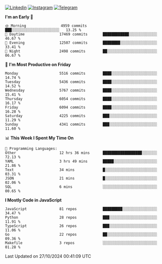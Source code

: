 [![Linkedin](https://img.shields.io/badge/-Archie-blue?style=flat-square&labelColor=gray&logo=Linkedin&logoColor=white&link=https://www.linkedin.com/in/archisdi)](https://www.linkedin.com/in/archisdi)
[![Instagram](https://img.shields.io/badge/-@archisdi-orange?style=flat-square&labelColor=gray&logo=Instagram&logoColor=white&link=https://www.instagram.com/archisdi)](https://www.instagram.com/archisdi)
[![Telegram](https://img.shields.io/badge/-aai-informational?style=flat-square&labelColor=gray&logo=telegram&logoColor=white&link=https://t.me/archisdi)](https://t.me/archisdi)

<!--START_SECTION:waka-->
**I'm an Early 🐤** 

```text
🌞 Morning                4959 commits        ███░░░░░░░░░░░░░░░░░░░░░░   13.25 % 
🌆 Daytime                17469 commits       ████████████░░░░░░░░░░░░░   46.67 % 
🌃 Evening                12507 commits       ████████░░░░░░░░░░░░░░░░░   33.41 % 
🌙 Night                  2498 commits        ██░░░░░░░░░░░░░░░░░░░░░░░   06.67 % 
```
📅 **I'm Most Productive on Friday** 

```text
Monday                   5516 commits        ████░░░░░░░░░░░░░░░░░░░░░   14.74 % 
Tuesday                  5436 commits        ████░░░░░░░░░░░░░░░░░░░░░   14.52 % 
Wednesday                5767 commits        ████░░░░░░░░░░░░░░░░░░░░░   15.41 % 
Thursday                 6054 commits        ████░░░░░░░░░░░░░░░░░░░░░   16.17 % 
Friday                   6094 commits        ████░░░░░░░░░░░░░░░░░░░░░   16.28 % 
Saturday                 4225 commits        ███░░░░░░░░░░░░░░░░░░░░░░   11.29 % 
Sunday                   4341 commits        ███░░░░░░░░░░░░░░░░░░░░░░   11.60 % 
```


📊 **This Week I Spent My Time On** 

```text
💬 Programming Languages: 
Other                    12 hrs 36 mins      ██████████████████░░░░░░░   72.13 % 
YAML                     3 hrs 49 mins       █████░░░░░░░░░░░░░░░░░░░░   21.86 % 
Text                     34 mins             █░░░░░░░░░░░░░░░░░░░░░░░░   03.31 % 
JSON                     21 mins             █░░░░░░░░░░░░░░░░░░░░░░░░   02.06 % 
SQL                      6 mins              ░░░░░░░░░░░░░░░░░░░░░░░░░   00.65 % 
```

**I Mostly Code in JavaScript** 

```text
JavaScript               81 repos            █████████░░░░░░░░░░░░░░░░   34.47 % 
Python                   28 repos            ███░░░░░░░░░░░░░░░░░░░░░░   11.91 % 
TypeScript               26 repos            ███░░░░░░░░░░░░░░░░░░░░░░   11.06 % 
Go                       22 repos            ██░░░░░░░░░░░░░░░░░░░░░░░   09.36 % 
Makefile                 3 repos             ░░░░░░░░░░░░░░░░░░░░░░░░░   01.28 % 
```




 Last Updated on 27/10/2024 00:41:09 UTC
<!--END_SECTION:waka-->